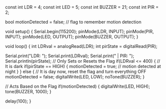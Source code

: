 const int LDR = 4;
const int LED = 5;
const int BUZZER = 21;
const int PIR = 2;

bool motionDetected = false;  // flag to remember motion detection

void setup() {
  Serial.begin(115200);
  pinMode(LDR, INPUT);
  pinMode(PIR, INPUT);
  pinMode(LED, OUTPUT);
  pinMode(BUZZER, OUTPUT);
}

void loop() {
  int LDRval = analogRead(LDR);
  int pirState = digitalRead(PIR);

  Serial.print("LDR: ");
  Serial.print(LDRval);
  Serial.print(" | PIR: ");
  Serial.println(pirState);
// Only Sets or Resets the Flag
  if(LDRval <= 400) {  // It is dark
    if(pirState == HIGH) {
      motionDetected = true;  // motion detected at night
    }
  } 
  else {
    // It is day now, reset the flag and turn everything OFF
    motionDetected = false;
    digitalWrite(LED, LOW);
    noTone(BUZZER);
  }

  // Acts Based on the Flag
  if(motionDetected) {
    digitalWrite(LED, HIGH);
    tone(BUZZER, 1000);
  }

  delay(100);
}